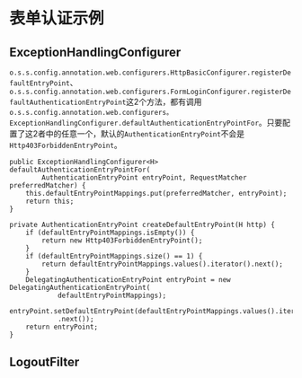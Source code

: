 # 表单认证示例

## ExceptionHandlingConfigurer

`o.s.s.config.annotation.web.configurers.HttpBasicConfigurer.registerDefaultEntryPoint`、`o.s.s.config.annotation.web.configurers.FormLoginConfigurer.registerDefaultAuthenticationEntryPoint`这2个方法，都有调用 `o.s.s.config.annotation.web.configurers。ExceptionHandlingConfigurer.defaultAuthenticationEntryPointFor`。只要配置了这2者中的任意一个，默认的`AuthenticationEntryPoint`不会是`Http403ForbiddenEntryPoint`。
```
public ExceptionHandlingConfigurer<H> defaultAuthenticationEntryPointFor(
        AuthenticationEntryPoint entryPoint, RequestMatcher preferredMatcher) {
    this.defaultEntryPointMappings.put(preferredMatcher, entryPoint);
    return this;
}

private AuthenticationEntryPoint createDefaultEntryPoint(H http) {
    if (defaultEntryPointMappings.isEmpty()) {
        return new Http403ForbiddenEntryPoint();
    }
    if (defaultEntryPointMappings.size() == 1) {
        return defaultEntryPointMappings.values().iterator().next();
    }
    DelegatingAuthenticationEntryPoint entryPoint = new DelegatingAuthenticationEntryPoint(
            defaultEntryPointMappings);
    entryPoint.setDefaultEntryPoint(defaultEntryPointMappings.values().iterator()
            .next());
    return entryPoint;
}
```

## LogoutFilter

